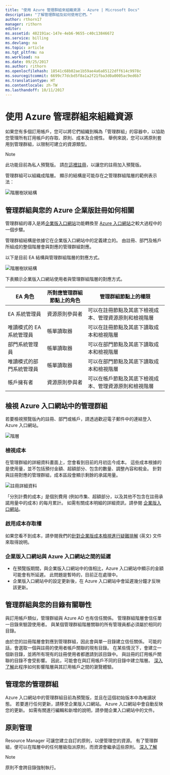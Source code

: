 ```yaml
---
title: "使用 Azure 管理群組來組織資源 - Azure | Microsoft Docs"
description: "了解管理群組及如何使用它們。"
author: rthorn17
manager: rithorn
editor: 
ms.assetid: 482191ac-147e-4eb6-9655-c40c13846672
ms.service: billing
ms.devlang: na
ms.topic: article
ms.tgt_pltfrm: na
ms.workload: na
ms.date: 09/25/2017
ms.author: rithorn
ms.openlocfilehash: 18541c68b02ae1b59ae4a6a85122dff614c9978c
ms.sourcegitcommit: 6699c77dcbd5f8a1a2f21fba3d0a0005ac9ed6b7
ms.translationtype: HT
ms.contentlocale: zh-TW
ms.lasthandoff: 10/11/2017
---
```

# <a name="organize-your-resources-with-azure-management-groups"></a>使用 Azure 管理群組來組織資源 

如果您有多個訂用帳戶，您可以將它們組織到稱為「管理群組」的容器中，以協助您管理所有訂用帳戶的存取、原則、成本及合規性。 舉例來說，您可以將原則套用到管理群組，以限制可建立的資源類型。

> [!Note]
> 此功能目前為私人預覽版。 請[在這裡註冊](https://aka.ms/MGPreviewSignup)，以讓您的註冊加入預覽版。   
 


管理群組可以組織成階層。 顯示的結構是可能存在之管理群組階層的範例表示法：


![階層樹狀結構](media/billing-enterprise-mgmt-groups/tree.png)



## <a name="how-management-groups-are-related-to-your-azure-enterprise-enrollment"></a>管理群組與您的 Azure 企業版註冊如何相關

管理群組的導入是將[企業版入口網站](https://ea.azure.com)功能轉換至 [Azure 入口網站](https://portal.azure.com)之較大過程中的一個步驟。

管理群組結構是依據它在企業版入口網站中的定義建立的。 由註冊、部門及帳戶所組成的整個階層會與對應的管理群組對應。 

以下是目前 EA 結構與管理群組階層的對應方式。 

![階層樹狀結構](media/billing-enterprise-mgmt-groups/tree2.png)

下表顯示企業版入口網站使用者與管理群組階層的對應方式。

|    EA 角色                                       |    所對應管理群組節點上的角色    |    管理群組節點上的權限                                                          |
|--------------------------------------------------|--------------------------------------------------|----------------------------------------------------------------------------------------------------|
|    EA 系統管理員                              |    資源原則參與者                   |    可以在註冊節點及其底下檢視成本、管理資源原則和檢視階層    |
|    唯讀模式的 EA 系統管理員            |    帳單讀取器                                |    可以在註冊節點及其底下讀取成本和檢視階層                              |
|    部門系統管理員                      |    帳單讀取器                                |    可以在部門節點及其底下讀取成本和檢視階層                                 |
|    唯讀模式的部門系統管理員    |    帳單讀取器                                |    可以在部門節點及其底下讀取成本和檢視階層                                 |
|    帳戶擁有者                                 |    資源原則參與者                   |    可以在帳戶節點及其底下檢視成本、管理資源原則和檢視階層       |




## <a name="view-management-groups-in-the-azure-portal"></a>檢視 Azure 入口網站中的管理群組

若要檢視預覽版內的註冊、部門或帳戶，請透過歡迎電子郵件中的連結登入 Azure 入口網站。   

![階層](media/billing-enterprise-mgmt-groups/hierarchy.png)

### <a name="viewing-costs"></a>檢視成本 
在管理群組的詳細資料畫面上，您會看到目前的月初迄今成本。 這些成本根據的是使用量，並不包括預付金額、超額部分、包含的數量、調整內容和稅金。 針對與註冊對應的管理群組，成本區段會顯示剩餘的承諾用量。  

![註冊詳細資料](media/billing-enterprise-mgmt-groups/enrollment.png)

 「分別計費的成本」是個別費用 (例如市集、超額部分，以及其他不包含在註冊承諾用量中的成本) 的每月累計。  如需有關成本明細的詳細資訊，請參閱 [企業版入口網站](https://ea.azure.com)。 

### <a name="enabling-access-to-costs"></a>啟用成本存取權
如果您看不到成本，請參閱我們的[針對企業版成本檢視進行疑難排解](https://aka.ms/enableazurecosts) (英文) 文件來取得說明。  

### <a name="delays-between-the-enterprise-portal-and-azure-portal"></a>企業版入口網站與 Azure 入口網站之間的延遲 
* 在預覽版期間，與企業版入口網站中的值相比，Azure 入口網站中顯示的金額可能會有所延遲。 此問題是暫時的，目前正在處理中。
* 企業版入口網站中的設定更新後，在 Azure 入口網站中會延遲幾分鐘才反映該更新。 

## <a name="management-groups-have-a-relationship-with-your-directory"></a>管理群組與您的目錄有關聯性   
與訂用帳戶類似，管理群組與 Azure AD 也有信任關係。 管理群組階層會信任單一目錄來驗證使用者。 與某個管理群組階層關聯的所有管理員都必須屬於相同的目錄。 

由於您的註冊階層會對應到管理群組，因此會與單一目錄建立信任關係。 可能的話，會選取一個與註冊的使用者帳戶關聯的現有目錄。 在某些情況下，會建立一個新目錄，並將所有現有的註冊使用者都邀請到該目錄中。 與註冊的訂用帳戶關聯的目錄不會受影響。 因此，可能會在與訂用帳戶不同的目錄中建立階層。 [深入了解](billing-enterprise-mgmt-grp-find.md)此程序如何影響階層與其訂用帳戶之間的瀏覽體驗。

## <a name="administering-your-management-groups"></a>管理您的管理群組
Azure 入口網站中的管理群組目前為預覽版，並且在這個初始版本中為唯讀狀態。 若要進行任何更新，請移至企業版入口網站。 Azure 入口網站中會自動反映您的更新。 如需有關進行編輯和新增的說明，請參閱企業入口網站中的文件。   

## <a name="policy-management"></a>原則管理
Resource Manager 可讓您建立自訂的原則，以便管理您的資源。 有了管理群組，便可以在階層中的任何層級指派原則，而資源會繼承這些原則。  [深入了解](https://go.microsoft.com/fwlink/?linkid=858942)

> [!Note]
> 原則不會跨目錄強制執行。 


